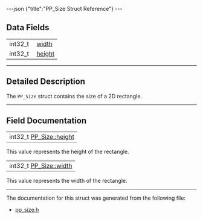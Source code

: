 ---json {"title":"PP\_Size Struct Reference"} ---

Data Fields
-----------

<table><tbody><tr class="odd"><td style="text-align: right;">int32_t </td><td><a href="/docs/native-client/pepper_stable/c/struct_p_p___size#ae90a3149307a54902cd3a146592353cd" class="el">width</a></td></tr><tr class="even"><td style="text-align: right;">int32_t </td><td><a href="/docs/native-client/pepper_stable/c/struct_p_p___size#ae6eec60ae0ac7e860744eaf0fbab8690" class="el">height</a></td></tr></tbody></table>

------------------------------------------------------------------------

<span id="details" class="anchor" style="margin: 0;"></span>

Detailed Description
--------------------

The `PP_Size` struct contains the size of a 2D rectangle.

------------------------------------------------------------------------

Field Documentation
-------------------

<span id="ae6eec60ae0ac7e860744eaf0fbab8690" class="anchor" style="margin: 0;"></span>

<table><tbody><tr class="odd"><td>int32_t <a href="/docs/native-client/pepper_stable/c/struct_p_p___size#ae6eec60ae0ac7e860744eaf0fbab8690" class="el">PP_Size::height</a></td></tr></tbody></table>

This value represents the height of the rectangle.

<span id="ae90a3149307a54902cd3a146592353cd" class="anchor" style="margin: 0;"></span>

<table><tbody><tr class="odd"><td>int32_t <a href="/docs/native-client/pepper_stable/c/struct_p_p___size#ae90a3149307a54902cd3a146592353cd" class="el">PP_Size::width</a></td></tr></tbody></table>

This value represents the width of the rectangle.

------------------------------------------------------------------------

The documentation for this struct was generated from the following file:

-   <a href="/docs/native-client/pepper_stable/c/pp__size_8h/" class="el">pp_size.h</a>

